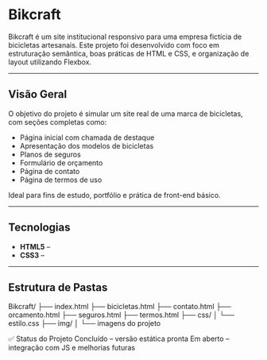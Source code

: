 # Bikcraft

Bikcraft é um site institucional responsivo para uma empresa fictícia de bicicletas artesanais. Este projeto foi desenvolvido com foco em estruturação semântica, boas práticas de HTML e CSS, e organização de layout utilizando Flexbox.

---

##  Visão Geral

O objetivo do projeto é simular um site real de uma marca de bicicletas, com seções completas como:

- Página inicial com chamada de destaque
- Apresentação dos modelos de bicicletas
- Planos de seguros
- Formulário de orçamento
- Página de contato
- Página de termos de uso

Ideal para fins de estudo, portfólio e prática de front-end básico.

---

##  Tecnologias

- **HTML5** – 
- **CSS3** – 

---

##  Estrutura de Pastas

Bikcraft/
├── index.html
├── bicicletas.html
├── contato.html
├── orcamento.html
├── seguros.html
├── termos.html
├── css/
│ └── estilo.css
├── img/
│ └── imagens do projeto

✅ Status do Projeto
Concluído – versão estática pronta
Em aberto – integração com JS e melhorias futuras

